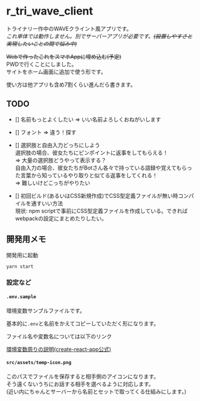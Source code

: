 # r_tri_wave_client

トライナリー作中のWAVEクライント風アプリです。  
*これ単体では動作しません。別でサーバーアプリが必要です。~~(設置しやすさと実現したいことの間で悩み中)~~*

~~Webで作ったこれをスマホAppに埋め込む(予定)~~  
PWDで行くことにしました。  
サイトをホーム画面に追加で使う形です。

使い方は他アプリも含め7割くらい進んだら書きます。

## TODO

- [] 名前もっとよくしたい
  => いい名前よろしくおねがいします

- [] フォント
  => 違う！探す

- [] 選択肢と自由入力どっちにしよう  
  選択肢の場合、彼女たちにピンポイントに返事をしてもらえる！  
  => 大量の選択肢どうやって表示する？  
  自由入力の場合、彼女たちがBotさん各々で持っている語録や覚えてもらった言葉から知っているやり取りと似てる返事をしてくれる！  
  => 難しいけどこっちがやりたい

- [] 初回ビルド(あるいはCSS新規作成)でCSS型定義ファイルが無い時コンパイルを通すいい方法  
  現状: npm scriptで事前にCSS型定義ファイルを作成している。できればwebpackの設定にまとめたりしたい。

## 開発用メモ

開発用に起動

```
yarn start
```


### 設定など

#### `.env.sample`  
環境変数サンプルファイルです。

基本的に`.env`と名前をかえてコピーしていただく形になります。

ファイル名や変数名については以下のリンク

[環境変数周りの説明(create-react-app公式)](https://github.com/facebook/create-react-app/blob/master/packages/react-scripts/template/README.md#adding-custom-environment-variables)

#### `src/assets/temp-icon.png`

このパスでファイルを保存すると相手側のアイコンになります。  
そう遠くないうちにお話する相手を選べるように対応します。  
(近い内にちゃんとサーバーから名前とセットで取ってくる仕組みにします。)
